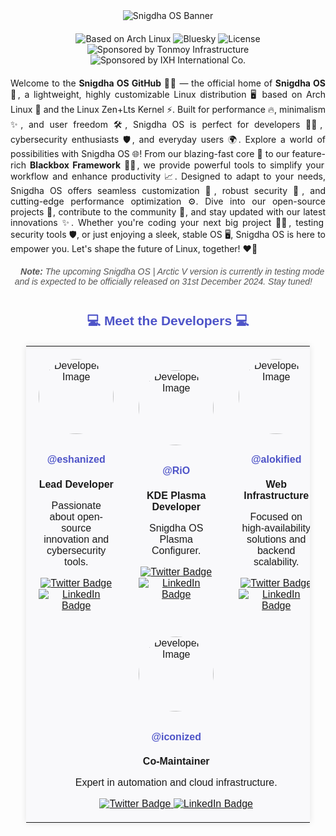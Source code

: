 <!-- Header Section -->
<div align="center">
  <img src="https://github.com/user-attachments/assets/b3d2fd0e-85b8-4668-8b46-24989c06cd33" alt="Snigdha OS Banner">
</div>

<div align="center" style="margin-top: 20px;">
  <!-- Snigdha OS Badges -->
  <img src="https://img.shields.io/badge/snigdha_os-based_on_archlinux-6495ed?style=for-the-badge&logo=archlinux&logoColor=92fe9d" alt="Based on Arch Linux">
  <img src="https://img.shields.io/badge/%40snigdhaos.org-on_bluesky-6495ed?style=for-the-badge&logo=bluesky&logoColor=92fe9d" alt="Bluesky">
  <img src="https://img.shields.io/badge/license-mit-6495ed?style=for-the-badge&logo=book&logoColor=92fe9d" alt="License">
  <img src="https://img.shields.io/badge/sponsored_by-tonmoy_infrastructure--%241000-%236495ed?style=for-the-badge&logo=google%20pay&labelColor=%2328282b&color=%236495ed" alt="Sponsored by Tonmoy Infrastructure">
  <img src="https://img.shields.io/badge/sponsored_by-ixh_international_co.--%24962-%236495ed?style=for-the-badge&logo=payoneer&labelColor=%2328282b&color=%236495ed" alt="Sponsored by IXH International Co.">
</div>

<div align="center" style="margin-top: 20px;">
  <p align="justify">
    Welcome to the <strong>Snigdha OS GitHub</strong> 🚀🐧 — the official home of <strong>Snigdha OS</strong> 🌟, a lightweight, highly customizable Linux distribution 🖥️ based on Arch Linux 🎯 and the Linux Zen+Lts Kernel ⚡. Built for performance 🔥, minimalism ✨, and user freedom 🛠️, Snigdha OS is perfect for developers 👩‍💻, cybersecurity enthusiasts 🛡️, and everyday users 🌍. Explore a world of possibilities with Snigdha OS 🌐! From our blazing-fast core 💨 to our feature-rich <strong>Blackbox Framework</strong> 🕵️‍♂️, we provide powerful tools to simplify your workflow and enhance productivity 📈. Designed to adapt to your needs, Snigdha OS offers seamless customization 🎨, robust security 🔐, and cutting-edge performance optimization ⚙️. Dive into our open-source projects 📂, contribute to the community 🤝, and stay updated with our latest innovations ✨. Whether you're coding your next big project 👩‍💻, testing security tools 🛡️, or just enjoying a sleek, stable OS 🖥️, Snigdha OS is here to empower you. Let's shape the future of Linux, together! ❤️‍🔥
  </p>
</div>


<p align="center" style="font-family: 'Droid Sans', sans-serif; font-style: italic; color: #555; margin-top: 20px;">
  📝 <strong>Note:</strong> The upcoming Snigdha OS | Arctic V version is currently in testing mode and is expected to be officially released on 31st December 2024. Stay tuned! 🚀
</p>

<!-- Developer Section -->
<h2 align="center" style="font-family: 'Droid Sans', sans-serif; color: #4e54c8; margin-top: 40px;">💻 Meet the Developers 💻</h2>

<table align="center" style="font-family: 'Droid Sans', sans-serif; border-collapse: collapse; width: 90%; margin: 20px auto; box-shadow: 0 0 10px rgba(0, 0, 0, 0.1);">
  <tr style="background-color: #f9f9fb;">
    <td align="center" style="padding: 20px;">
      <img src="https://avatars.githubusercontent.com/u/148610067?v=4" alt="Developer 1 Image" width="120" height="120" style="border-radius: 50%; margin-bottom: 10px;">
      <h4><a href="https://github.com/eshanized" target="_blank" style="color: #4e54c8; text-decoration: none;">@eshanized</a></h4>
      <strong>Lead Developer</strong>
      <p>Passionate about open-source innovation and cybersecurity tools.</p>
      <div>
        <a href="https://twitter.com/eshanized" target="_blank">
          <img src="https://img.shields.io/badge/Twitter-%2328282b?style=for-the-badge&logo=x&logoColor=white" alt="Twitter Badge">
        </a>
        <a href="https://www.linkedin.com/in/eshanized/" target="_blank">
          <img src="https://img.shields.io/badge/LinkedIn-%2328282b?style=for-the-badge&logo=linkedin&logoColor=white" alt="LinkedIn Badge">
        </a>
      </div>
    </td>
    <td align="center" style="padding: 20px;">
      <img src="https://avatars.githubusercontent.com/u/167227445?v=4" alt="Developer 2 Image" width="120" height="120" style="border-radius: 50%; margin-bottom: 10px;">
      <h4><a href="https://github.com/d3v1l0n" target="_blank" style="color: #4e54c8; text-decoration: none;">@RiO</a></h4>
      <strong>KDE Plasma Developer</strong>
      <p>Snigdha OS Plasma Configurer.</p>
      <div>
        <a href="https://twitter.com/RiO" target="_blank">
          <img src="https://img.shields.io/badge/Twitter-%2328282b?style=for-the-badge&logo=x&logoColor=white" alt="Twitter Badge">
        </a>
        <a href="https://www.linkedin.com/in/ri0dev/" target="_blank">
          <img src="https://img.shields.io/badge/LinkedIn-%2328282b?style=for-the-badge&logo=linkedin&logoColor=white" alt="LinkedIn Badge">
        </a>
      </div>
    </td>
    <td align="center" style="padding: 20px;">
      <img src="https://avatars.githubusercontent.com/u/112468319?v=4" alt="Developer 3 Image" width="120" height="120" style="border-radius: 50%; margin-bottom: 10px;">
      <h4><a href="https://github.com/alokified" target="_blank" style="color: #4e54c8; text-decoration: none;">@alokified</a></h4>
      <strong>Web Infrastructure</strong>
      <p>Focused on high-availability solutions and backend scalability.</p>
      <div>
        <a href="https://twitter.com/alokified" target="_blank">
          <img src="https://img.shields.io/badge/Twitter-%2328282b?style=for-the-badge&logo=x&logoColor=white" alt="Twitter Badge">
        </a>
        <a href="https://www.linkedin.com/in/alokified/" target="_blank">
          <img src="https://img.shields.io/badge/LinkedIn-%2328282b?style=for-the-badge&logo=linkedin&logoColor=white" alt="LinkedIn Badge">
        </a>
      </div>
    </td>
  </tr>
  <tr style="background-color: #f9f9fb;">
    <td colspan="3" align="center" style="padding: 20px;">
      <img src="https://avatars.githubusercontent.com/u/157954129?v=4" alt="Developer 5 Image" width="120" height="120" style="border-radius: 50%; margin-bottom: 10px;">
      <h4><a href="https://github.com/iconized" target="_blank" style="color: #4e54c8; text-decoration: none;">@iconized</a></h4>
      <strong>Co-Maintainer</strong>
      <p>Expert in automation and cloud infrastructure.</p>
      <div>
        <a href="https://twitter.com/iconized" target="_blank">
          <img src="https://img.shields.io/badge/Twitter-%2328282b?style=for-the-badge&logo=x&logoColor=white" alt="Twitter Badge">
        </a>
        <a href="https://www.linkedin.com/in/iconized/" target="_blank">
          <img src="https://img.shields.io/badge/LinkedIn-%2328282b?style=for-the-badge&logo=linkedin&logoColor=white" alt="LinkedIn Badge">
        </a>
      </div>
    </td>
  </tr>
</table>
